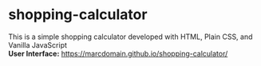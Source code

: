 # shopping-calculator
This is a simple shopping calculator developed with HTML, Plain CSS, and Vanilla JavaScript
<br>
<b>User Interface:</b> https://marcdomain.github.io/shopping-calculator/
